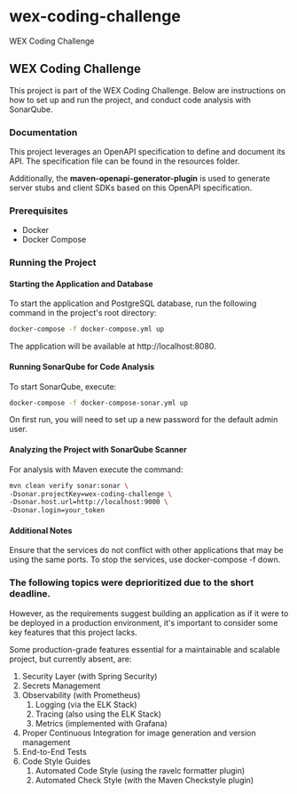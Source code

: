 # wex-coding-challenge

WEX Coding Challenge

## WEX Coding Challenge

This project is part of the WEX Coding Challenge. Below are instructions on how to set up and run the project, and conduct code analysis with SonarQube.

### Documentation
This project leverages an OpenAPI specification to define and document its API. The specification file can be found in the resources folder.

Additionally, the **maven-openapi-generator-plugin** is used to generate server stubs and client SDKs based on this OpenAPI specification. 

### Prerequisites
- Docker
- Docker Compose

### Running the Project
#### Starting the Application and Database

To start the application and PostgreSQL database, run the following command in the project's root directory:

```bash
docker-compose -f docker-compose.yml up
```
The application will be available at http://localhost:8080.

#### Running SonarQube for Code Analysis

To start SonarQube, execute:

```bash
docker-compose -f docker-compose-sonar.yml up
```

On first run, you will need to set up a new password for the default admin user.

#### Analyzing the Project with SonarQube Scanner

For analysis with Maven execute the command:

```bash
mvn clean verify sonar:sonar \
-Dsonar.projectKey=wex-coding-challenge \
-Dsonar.host.url=http://localhost:9000 \
-Dsonar.login=your_token
```

#### Additional Notes
Ensure that the services do not conflict with other applications that may be using the same ports.
To stop the services, use docker-compose -f <file> down.

### The following topics were deprioritized due to the short deadline.

However, as the requirements suggest building an application as if it were to be deployed in a production environment, it's important to consider some key features that this project lacks.

Some production-grade features essential for a maintainable and scalable project, but currently absent, are:

1. Security Layer (with Spring Security)
2. Secrets Management
3. Observability (with Prometheus)
    1. Logging (via the ELK Stack)
    2. Tracing (also using the ELK Stack)
    3. Metrics (implemented with Grafana)
4. Proper Continuous Integration for image generation and version management
5. End-to-End Tests
6. Code Style Guides
    1. Automated Code Style (using the ravelc formatter plugin)
    2. Automated Check Style (with the Maven Checkstyle plugin)